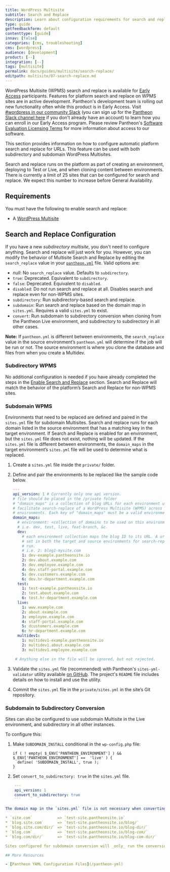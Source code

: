 ```yaml
---
title: WordPress Multisite
subtitle: Search and Replace
description: Learn about configuration requirements for search and replace on WordPress Multisites.
type: guide
getfeedbackform: default
contenttype: [guide]
innav: [false]
categories: [cms, troubleshooting]
cms: [wordpress]
audience: [development]
product: [--]
integration: [--]
tags: [multisite]
permalink: docs/guides/multisite/search-replace/
editpath: multisite/07-search-replace.md
---
```


<Alert title="Early Access" type="info" icon="leaf">

WordPress Multisite (WPMS) search and replace is available for [Early Access](/oss-support-levels#early-access) participants. Features for platform search and replace on WPMS sites are in active development. Pantheon's development team is rolling out new functionality often while this product is in Early Access. Visit [#wordpress in our community Slack](https://pantheon-community.slack.com/archives/CT8MC5Y0K) (you can sign up for the [Pantheon Slack channel here](https://slackin.pantheon.io/) if you don't already have an account) to learn how you can enroll in our Early Access program. Please review Pantheon's [Software Evaluation Licensing Terms](https://legal.pantheon.io/#contract-hkqlbwpxo) for more information about access to our software.

</Alert>

This section provides information on how to configure automatic platform search and replace for URLs. This feature can be used with both subdirectory and subdomain WordPress Multisites.

Search and replace runs on the platform as part of creating an environment, deploying to Test or Live, and when cloning content between environments. There is currently a limit of 25 sites that can be configured for search and replace. We expect this number to increase before General Availability.

## Requirements

You must have the following to enable search and replace:

- A [WordPress Multisite](/guides/multisite)

## Search and Replace Configuration

If you have a new _subdirectory multisite_, you don't need to configure anything. Search and replace will just work for you. However, you can modify the behavior of Multisite Search and Replace by editing the `search_replace` value in your [`pantheon.yml`](/pantheon-yml) file. Valid options are:

* _null_: No `search_replace` value. Defaults to `subdirectory`.
* `true`: Deprecated. Equivalent to `subdirectory`.
* `false`: Deprecated. Equivalent to `disabled`.
* `disabled`: Do not run search and replace at all. Disables search and replace even for non-WPMS sites.
* `subdirectory`: Run subdirectory-based search and replace.
* `subdomain`: Run search and replace based on the domain map in `sites.yml`. Requires a valid `sites.yml` to exist.
* `convert`: Run subdomain to subdirectory conversion when cloning from the Pantheon Live environment, and subdirectory to subdirectory in all other cases.

**Note:** If `pantheon.yml` is different between environments, the `search_replace` value in the source environment’s `pantheon.yml` will determine if the job will be run or not. The source environment is where you clone the database and files from when you create a Multidev.

### Subdirectory WPMS

No additional configuration is needed if you have already completed the steps in the [Enable Search and Replace](/guides/multisite/search-replace/#enable-search-and-replace) section. Search and Replace will match the behavior of the platform’s Search and Replace for non-WPMS sites.

### Subdomain WPMS

Environments that need to be replaced are defined and paired in the `sites.yml` file for subdomain Multisites. Search and replace runs for each domain listed in the source environment that has a matching key in the target environment. If Search and Replace is enabled for an environment, but the `sites.yml` file does not exist, nothing will be updated. If the `sites.yml` file is different between environments, the `domain_maps` in the target environment’s `sites.yml` file will be used to determine what is replaced.

1. Create a `sites.yml` file inside the `private/` folder.

1. Define and pair the environments to be replaced like the sample code below.

    ```yaml:title=private/sites.yml
    ---
    api_version: 1 # Currently only one api version.
    # file should be placed in the /private folder
    # "domain_maps" is a collection of blog URLs for each environment used to
    # facilitate search-replace of a WordPress Multisite (WPMS) across pantheon
    # environments. Each key of "domain_maps" must be a valid environment name.
    domain_maps:
      # environment: <collection of domains to be used on this environment>
      # i.e. dev, test, live, feat-branch, &c.
      dev:
        # each environment collection maps the blog ID to its URL. A url must be
        # set in both the target and source environments for search-replace to be
        # run.
        # i.e. 2: blog1-mysite.com
        1: dev-example.pantheonsite.io
        2: dev.about.example.com
        3: dev.employee.example.com
        4: dev.staff-portal.example.com
        5: dev.customers.example.com
        6: dev.hr-department.example.com
      test:
        1: test-example.pantheonsite.io
        2: test.about.example.com
        6: test.hr-department.example.com
      live:
        1: www.example.com
        2: about.example.com
        3: employee.example.com
        4: staff-portal.example.com
        5: dcustomers.example.com
        6: hr-department.example.com
      multidev1:
        1: multidev1-example.pantheonsite.io
        2: multidev1.about.example.com
        3: multidev1.employee.example.com

     # Anything else in the file will be ignored, but not rejected.

    ```

1. Validate the `sites.yml` file (recommended) with Pantheon's `sites-yml-validator` utility available [on GitHub](https://github.com/pantheon-systems/sites-yml-validator). The project's `README` file includes details on how to install and use the utility.

1. Commit the  `sites.yml` file in the `private/sites.yml` in the site’s Git repository.

### Subdomain to Subdirectory Conversion

Sites can also be configured to use subdomain Multisite in the Live environment, and subdirectory in all other instances.

To configure this:

1. Make `SUBDOMAIN_INSTALL` conditional in the `wp-config.php` file:

    ```php:title=wp-config.php
    if ( ! empty( $_ENV['PANTHEON_ENVIRONMENT'] ) && $_ENV['PANTHEON_ENVIRONMENT'] ==  'live' ) {
      define( 'SUBDOMAIN_INSTALL', true );
    }
    ```

1. Set `convert_to_subdirectory: true` in the `sites.yml` file.

  ```yaml:title=private/sites.yml
      ---
      api_version: 1
      convert_to_subdirectory: true
      ```

The domain map in the `sites.yml` file is not necessary when converting from subdomain to subdirectory structure. When cloned, subdomains, domains, and subdirectories on the Live site will convert with the following pattern:

* `site.com`           => `test-site.pantheonsite.io`
* `blog.site.com`      => `test-site.pantheonsite.io/blog/`
* `blog.site.com/dir/` => `test-site.pantheonsite.io/blog-dir/`
* `blog.com`           => `test-site.pantheonsite.io/blog-com/`
* `blog.com/dir/`      => `test-site.pantheonsite.io/blog-com-dir/`

Sites configured for subdomain conversion will _only_ run the conversion step from Live to a non-live environment. All other workflows assume a subdirectory-to-subdirectory search and replace. There is no limit on domains when using the conversion step.

## More Resources

- [Pantheon YAML Configuration Files](/pantheon-yml)
